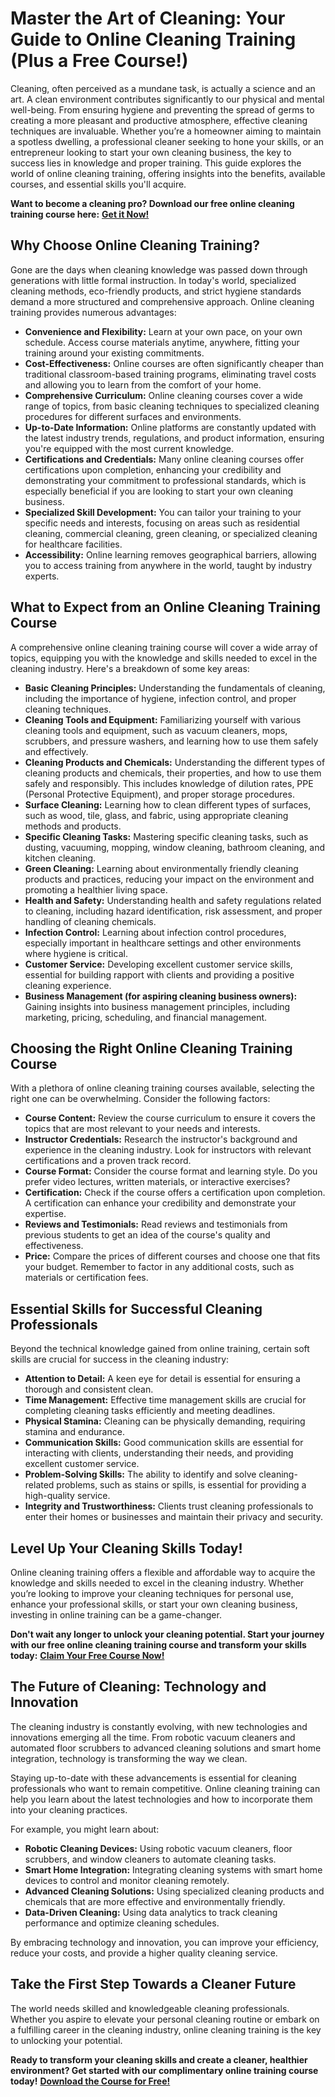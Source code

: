 # Master the Art of Cleaning: Your Guide to Online Cleaning Training (Plus a Free Course!)

Cleaning, often perceived as a mundane task, is actually a science and an art.  A clean environment contributes significantly to our physical and mental well-being.  From ensuring hygiene and preventing the spread of germs to creating a more pleasant and productive atmosphere, effective cleaning techniques are invaluable. Whether you’re a homeowner aiming to maintain a spotless dwelling, a professional cleaner seeking to hone your skills, or an entrepreneur looking to start your own cleaning business, the key to success lies in knowledge and proper training.  This guide explores the world of online cleaning training, offering insights into the benefits, available courses, and essential skills you'll acquire.

**Want to become a cleaning pro?  Download our free online cleaning training course here:** [**Get it Now!**](https://udemywork.com/online-cleaning-training)

## Why Choose Online Cleaning Training?

Gone are the days when cleaning knowledge was passed down through generations with little formal instruction.  In today's world, specialized cleaning methods, eco-friendly products, and strict hygiene standards demand a more structured and comprehensive approach.  Online cleaning training provides numerous advantages:

*   **Convenience and Flexibility:** Learn at your own pace, on your own schedule.  Access course materials anytime, anywhere, fitting your training around your existing commitments.
*   **Cost-Effectiveness:** Online courses are often significantly cheaper than traditional classroom-based training programs, eliminating travel costs and allowing you to learn from the comfort of your home.
*   **Comprehensive Curriculum:**  Online cleaning courses cover a wide range of topics, from basic cleaning techniques to specialized cleaning procedures for different surfaces and environments.
*   **Up-to-Date Information:**  Online platforms are constantly updated with the latest industry trends, regulations, and product information, ensuring you're equipped with the most current knowledge.
*   **Certifications and Credentials:** Many online cleaning courses offer certifications upon completion, enhancing your credibility and demonstrating your commitment to professional standards, which is especially beneficial if you are looking to start your own cleaning business.
*   **Specialized Skill Development:** You can tailor your training to your specific needs and interests, focusing on areas such as residential cleaning, commercial cleaning, green cleaning, or specialized cleaning for healthcare facilities.
*   **Accessibility:** Online learning removes geographical barriers, allowing you to access training from anywhere in the world, taught by industry experts.

## What to Expect from an Online Cleaning Training Course

A comprehensive online cleaning training course will cover a wide array of topics, equipping you with the knowledge and skills needed to excel in the cleaning industry.  Here's a breakdown of some key areas:

*   **Basic Cleaning Principles:** Understanding the fundamentals of cleaning, including the importance of hygiene, infection control, and proper cleaning techniques.
*   **Cleaning Tools and Equipment:**  Familiarizing yourself with various cleaning tools and equipment, such as vacuum cleaners, mops, scrubbers, and pressure washers, and learning how to use them safely and effectively.
*   **Cleaning Products and Chemicals:**  Understanding the different types of cleaning products and chemicals, their properties, and how to use them safely and responsibly. This includes knowledge of dilution rates, PPE (Personal Protective Equipment), and proper storage procedures.
*   **Surface Cleaning:** Learning how to clean different types of surfaces, such as wood, tile, glass, and fabric, using appropriate cleaning methods and products.
*   **Specific Cleaning Tasks:** Mastering specific cleaning tasks, such as dusting, vacuuming, mopping, window cleaning, bathroom cleaning, and kitchen cleaning.
*   **Green Cleaning:** Learning about environmentally friendly cleaning products and practices, reducing your impact on the environment and promoting a healthier living space.
*   **Health and Safety:**  Understanding health and safety regulations related to cleaning, including hazard identification, risk assessment, and proper handling of cleaning chemicals.
*   **Infection Control:**  Learning about infection control procedures, especially important in healthcare settings and other environments where hygiene is critical.
*   **Customer Service:** Developing excellent customer service skills, essential for building rapport with clients and providing a positive cleaning experience.
*   **Business Management (for aspiring cleaning business owners):**  Gaining insights into business management principles, including marketing, pricing, scheduling, and financial management.

## Choosing the Right Online Cleaning Training Course

With a plethora of online cleaning training courses available, selecting the right one can be overwhelming.  Consider the following factors:

*   **Course Content:**  Review the course curriculum to ensure it covers the topics that are most relevant to your needs and interests.
*   **Instructor Credentials:**  Research the instructor's background and experience in the cleaning industry. Look for instructors with relevant certifications and a proven track record.
*   **Course Format:**  Consider the course format and learning style. Do you prefer video lectures, written materials, or interactive exercises?
*   **Certification:**  Check if the course offers a certification upon completion. A certification can enhance your credibility and demonstrate your expertise.
*   **Reviews and Testimonials:**  Read reviews and testimonials from previous students to get an idea of the course's quality and effectiveness.
*   **Price:**  Compare the prices of different courses and choose one that fits your budget. Remember to factor in any additional costs, such as materials or certification fees.

## Essential Skills for Successful Cleaning Professionals

Beyond the technical knowledge gained from online training, certain soft skills are crucial for success in the cleaning industry:

*   **Attention to Detail:**  A keen eye for detail is essential for ensuring a thorough and consistent clean.
*   **Time Management:**  Effective time management skills are crucial for completing cleaning tasks efficiently and meeting deadlines.
*   **Physical Stamina:**  Cleaning can be physically demanding, requiring stamina and endurance.
*   **Communication Skills:**  Good communication skills are essential for interacting with clients, understanding their needs, and providing excellent customer service.
*   **Problem-Solving Skills:**  The ability to identify and solve cleaning-related problems, such as stains or spills, is essential for providing a high-quality service.
*   **Integrity and Trustworthiness:**  Clients trust cleaning professionals to enter their homes or businesses and maintain their privacy and security.

## Level Up Your Cleaning Skills Today!

Online cleaning training offers a flexible and affordable way to acquire the knowledge and skills needed to excel in the cleaning industry. Whether you’re looking to improve your cleaning techniques for personal use, enhance your professional skills, or start your own cleaning business, investing in online training can be a game-changer.

**Don't wait any longer to unlock your cleaning potential. Start your journey with our free online cleaning training course and transform your skills today:** [**Claim Your Free Course Now!**](https://udemywork.com/online-cleaning-training)

## The Future of Cleaning: Technology and Innovation

The cleaning industry is constantly evolving, with new technologies and innovations emerging all the time.  From robotic vacuum cleaners and automated floor scrubbers to advanced cleaning solutions and smart home integration, technology is transforming the way we clean.

Staying up-to-date with these advancements is essential for cleaning professionals who want to remain competitive.  Online cleaning training can help you learn about the latest technologies and how to incorporate them into your cleaning practices.

For example, you might learn about:

*   **Robotic Cleaning Devices:**  Using robotic vacuum cleaners, floor scrubbers, and window cleaners to automate cleaning tasks.
*   **Smart Home Integration:**  Integrating cleaning systems with smart home devices to control and monitor cleaning remotely.
*   **Advanced Cleaning Solutions:**  Using specialized cleaning products and chemicals that are more effective and environmentally friendly.
*   **Data-Driven Cleaning:**  Using data analytics to track cleaning performance and optimize cleaning schedules.

By embracing technology and innovation, you can improve your efficiency, reduce your costs, and provide a higher quality cleaning service.

## Take the First Step Towards a Cleaner Future

The world needs skilled and knowledgeable cleaning professionals. Whether you aspire to elevate your personal cleaning routine or embark on a fulfilling career in the cleaning industry, online cleaning training is the key to unlocking your potential.

**Ready to transform your cleaning skills and create a cleaner, healthier environment? Get started with our complimentary online training course today!** [**Download the Course for Free!**](https://udemywork.com/online-cleaning-training)

